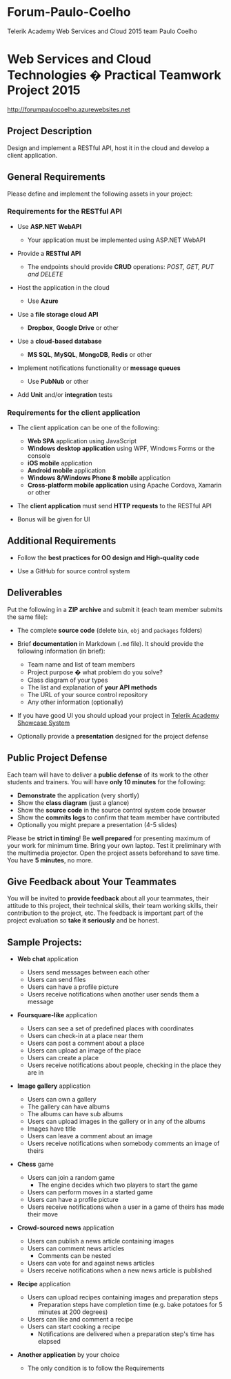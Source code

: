 # Forum-Paulo-Coelho
Telerik Academy Web Services and Cloud 2015 team Paulo Coelho

Web Services and Cloud Technologies � Practical Teamwork Project 2015
=====================================================================

http://forumpaulocoelho.azurewebsites.net

Project Description
-------------------

Design and implement a RESTful API, host it in the cloud and develop a client application.

General Requirements
--------------------

Please define and implement the following assets in your project:

### Requirements for the RESTful API

-   Use **ASP.NET WebAPI**
    -   Your application must be implemented using ASP.NET WebAPI

-   Provide a **RESTful API**
    -   The endpoints should provide **CRUD** operations: *POST, GET, PUT and DELETE*

-   Host the application in the cloud
    -   Use **Azure**

-   Use a **file storage cloud API**
    -   **Dropbox**, **Google Drive** or other

-   Use a **cloud-based database**
    -   **MS SQL**, **MySQL**, **MongoDB**, **Redis** or other

-   Implement notifications functionality or **message queues**
    -   Use **PubNub** or other

-   Add **Unit** and/or **integration** tests

### Requirements for the client application

-   The client application can be one of the following:

    -   **Web SPA** application using JavaScript
    -   **Windows desktop application** using WPF, Windows Forms or the console
    -   **iOS mobile** application
    -   **Android mobile** application
    -   **Windows 8/Windows Phone 8 mobile** application
    -   **Cross-platform mobile application** using Apache Cordova, Xamarin or other

-   The **client application** must send **HTTP** **requests** to the RESTful API

-	Bonus will be given for UI

Additional Requirements
-----------------------

-   Follow the **best practices for OO design and High-quality code**

-   Use a GitHub for source control system

Deliverables
------------

Put the following in a **ZIP archive** and submit it (each team member submits the same file):

-   The complete **source code** (delete `bin`, `obj` and `packages` folders)

-   Brief **documentation** in Markdown (`.md` file). It should provide the following information (in brief):
    -   Team name and list of team members
    -   Project purpose � what problem do you solve?
    -   Class diagram of your types
	-	The list and explanation of **your API methods**
    -   The URL of your source control repository
    -   Any other information (optionally)

-	If you have good UI you should upload your project in [Telerik Academy Showcase System](http://best.telerikacademy.com/)

-   Optionally provide a **presentation** designed for the project defense

Public Project Defense
----------------------

Each team will have to deliver a **public defense** of its work to the other students and trainers. You will have **only 10 minutes** for the following:

-   **Demonstrate** the application (very shortly)
-   Show the **class diagram** (just a glance)
-   Show the **source code** in the source control system code browser
-   Show the **commits logs** to confirm that team member have contributed
-   Optionally you might prepare a presentation (4-5 slides)

Please be **strict in timing**! Be **well prepared** for presenting maximum of your work for minimum time. Bring your own laptop. Test it preliminary with the multimedia projector. Open the project assets beforehand to save time. You have **5 minutes**, no more.

Give Feedback about Your Teammates
----------------------------------

You will be invited to **provide feedback** about all your teammates, their attitude to this project, their technical skills, their team working skills, their contribution to the project, etc. The feedback is important part of the project evaluation so **take it seriously** and be honest.

Sample Projects:
----------------

-   **Web chat** application
    -   Users send messages between each other
    -   Users can send files
    -   Users can have a profile picture
    -   Users receive notifications when another user sends them a message

-   **Foursquare-like** application
    -   Users can see a set of predefined places with coordinates
    -   Users can check-in at a place near them
    -   Users can post a comment about a place
    -   Users can upload an image of the place
    -   Users can create a place
    -   Users receive notifications about people, checking in the place they are in

-   **Image gallery** application
    -   Users can own a gallery
    -   The gallery can have albums
    -   The albums can have sub albums
    -   Users can upload images in the gallery or in any of the albums
    -   Images have title
    -   Users can leave a comment about an image
    -   Users receive notifications when somebody comments an image of theirs

-   **Chess** game
    -   Users can join a random game
        -   The engine decides which two players to start the game
    -   Users can perform moves in a started game
    -   Users can have a profile picture
    -   Users receive notifications when a user in a game of theirs has made their move

-   **Crowd-sourced** **news** application
    -   Users can publish a news article containing images
    -   Users can comment news articles
        -   Comments can be nested
    -   Users can vote for and against news articles
    -   Users receive notifications when a new news article is published

-   **Recipe** application
    -   Users can upload recipes containing images and preparation steps
        -   Preparation steps have completion time (e.g. bake potatoes for 5 minutes at 200 degrees)
    -   Users can like and comment a recipe
    -   Users can start cooking a recipe
        -   Notifications are delivered when a preparation step's time has elapsed

-   **Another application** by your choice
    -   The only condition is to follow the Requirements


